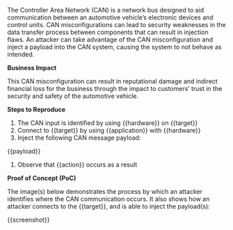 The Controller Area Network (CAN) is a network bus designed to aid communication between an automotive vehicle’s electronic devices and control units. CAN misconfigurations can lead to security weaknesses in the data transfer process between components that can result in injection flaws. An attacker can take advantage of the CAN misconfiguration and inject a payload into the CAN system, causing the system to not behave as intended.

**Business Impact**

This CAN misconfiguration can result in reputational damage and indirect financial loss for the business through the impact to customers’ trust in the security and safety of the automotive vehicle.

**Steps to Reproduce**

1. The CAN input is identified by using {{hardware}} on {{target}}
1. Connect to {{target}} by using {{application}} with {{hardware}}
1. Inject the following CAN message payload:

{{payload}}

1. Observe that {{action}} occurs as a result

**Proof of Concept (PoC)**

The image(s) below demonstrates the process by which an attacker identifies where the CAN communication occurs. It also shows how an attacker connects to the {{target}}, and is able to inject the payload(s):

{{screenshot}}
